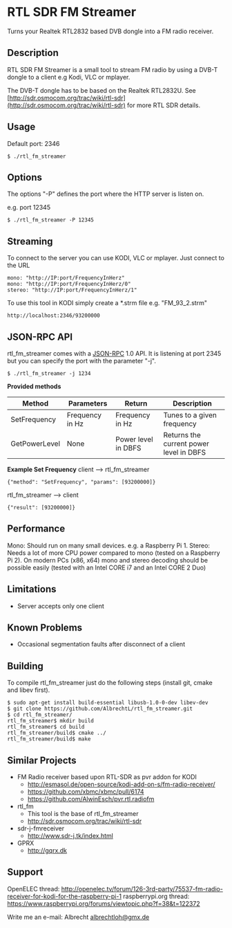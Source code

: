 RTL SDR FM Streamer
===================
Turns your Realtek RTL2832 based DVB dongle into a FM radio receiver.

Description
-----------
RTL SDR FM Streamer is a small tool to stream FM radio by using a DVB-T dongle to a client e.g Kodi, VLC or mplayer.

The DVB-T dongle has to be based on the Realtek RTL2832U.
See [http://sdr.osmocom.org/trac/wiki/rtl-sdr](http://sdr.osmocom.org/trac/wiki/rtl-sdr) for more RTL SDR details.

Usage
-----
Default port: 2346

    $ ./rtl_fm_streamer

Options
-------
The options "-P" defines the port where the HTTP server is listen on.

e.g. port 12345

    $ ./rtl_fm_streamer -P 12345

Streaming
---------
To connect to the server you can use KODI, VLC or mplayer. Just connect to the URL

    mono: "http://IP:port/FrequencyInHerz"
    mono: "http://IP:port/FrequencyInHerz/0"
    stereo: "http://IP:port/FrequencyInHerz/1"

To use this tool in KODI simply create a *.strm file e.g. "FM\_93_2.strm"
 
    http://localhost:2346/93200000

JSON-RPC API
--------------
rtl_fm_streamer comes with a [JSON-RPC](https://en.wikipedia.org/wiki/JSON-RPC) 1.0 API. It is listening at port 2345 but you can specify the port with the parameter "-j".

    $ ./rtl_fm_streamer -j 1234
    
**Provided methods**

Method | Parameters | Return | Description
------ | ---------- | ------ | -----------
SetFrequency | Frequency in Hz | Frequency in Hz | Tunes to a given frequency
GetPowerLevel | None  |  Power level in DBFS | Returns the current power level in DBFS

**Example Set Frequency**
client  --> rtl_fm_streamer

    {"method": "SetFrequency", "params": [93200000]}
    
rtl_fm_streamer  --> client
     
    {"result": [93200000]}

Performance
--------------
Mono: Should run on many small devices. e.g. a Raspberry Pi 1.
Stereo: Needs a lot of more CPU power compared to mono (tested on a Raspberry Pi 2).
On modern PCs (x86, x64) mono and stereo decoding should be possible easily (tested with an Intel CORE i7 and an Intel CORE 2 Duo)

Limitations
--------------
- Server accepts only one client

Known Problems
--------------
- Occasional segmentation faults after disconnect of a client

Building
-------
To compile rtl_fm_streamer just do the following steps (install git, cmake and libev first).

    $ sudo apt-get install build-essential libusb-1.0-0-dev libev-dev
    $ git clone https://github.com/AlbrechtL/rtl_fm_streamer.git
    $ cd rtl_fm_streamer/
    rtl_fm_streamer$ mkdir build
    rtl_fm_streamer$ cd build
    rtl_fm_streamer/build$ cmake ../
    rtl_fm_streamer/build$ make

Similar Projects
----------------
- FM Radio receiver based upon RTL-SDR as pvr addon for KODI
  - http://esmasol.de/open-source/kodi-add-on-s/fm-radio-receiver/
  - https://github.com/xbmc/xbmc/pull/6174
  - https://github.com/AlwinEsch/pvr.rtl.radiofm
- rtl_fm
  - This tool is the base of rtl_fm_streamer
  - http://sdr.osmocom.org/trac/wiki/rtl-sdr
- sdr-j-fmreceiver
  - http://www.sdr-j.tk/index.html
- GPRX
  - http://gqrx.dk

Support
-------
OpenELEC thread: http://openelec.tv/forum/126-3rd-party/75537-fm-radio-receiver-for-kodi-for-the-raspberry-pi-1
raspberrypi.org thread: https://www.raspberrypi.org/forums/viewtopic.php?f=38&t=122372

Write me an e-mail: Albrecht <albrechtloh@gmx.de>

